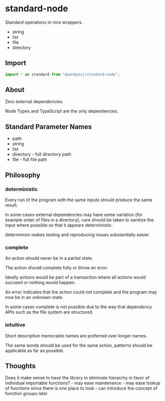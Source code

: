 # standard-node

Standard operations in nice wrappers.

* string
* list
* file
* directory

## Import

```typescript
import * as standard from "@wandyezj/standard-node";
```

## About

Zero external dependencies.

Node Types and TypeScript are the only dependencies.

## Standard Parameter Names

* path
* string
* list
* directory - full directory path
* file - full file path

## Philosophy

### deterministic

Every run of the program with the same inputs should produce the same result.

In some cases external dependencies may have some variation (for example order of files in a directory), care should be taken to sanitize the input where possible so that it appears deterministic.

determinism makes testing and reproducing issues substantially easier.

### complete

An action should never be in a partial state.

The action should complete fully or throw an error.

Ideally actions would be part of a transaction where all actions would succeed or nothing would happen.

An error indicates that the action could not complete and the program may now be in an unknown state.

In some cases complete is not possible due to the way that dependency APIs such as the file system are structured.

### intuitive

Short descriptive memorable names are preferred over longer names.

The same words should be used for the same action, patterns should be applicable as far as possible.


## Thoughts

Does it make sense to have the library to eliminate hierarchy in favor of individual importable functions?
    - may ease maintenance
    - may ease lookup of functions since there is one place to look
    - can introduce the concept of function groups later

